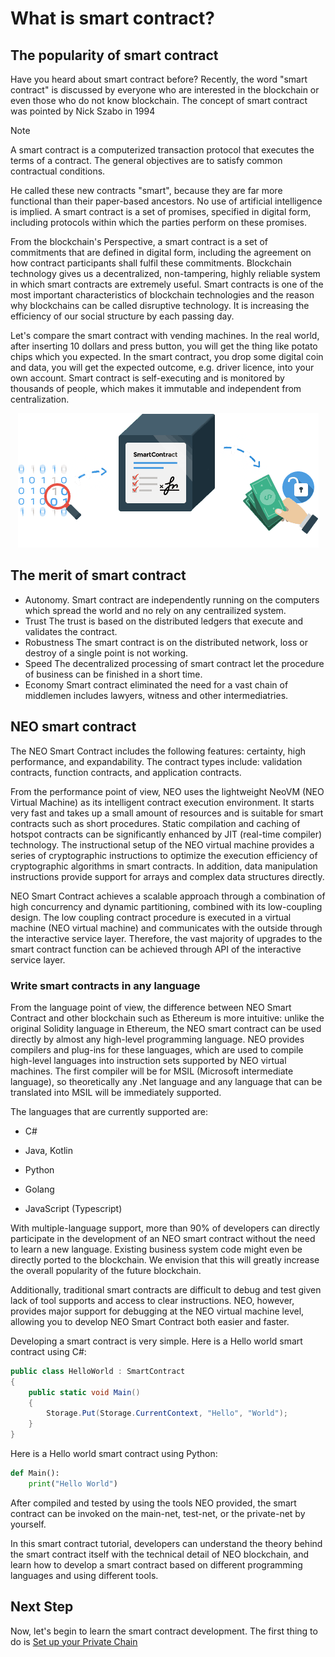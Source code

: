 
# What is smart contract?

## The popularity of smart contract

Have you heard about smart contract before? Recently, the word "smart contract" is discussed by everyone who are interested in the blockchain or even those who do not know blockchain. The concept of smart contract was pointed by Nick Szabo in 1994

> [!Note]
>
> A smart contract is a computerized transaction protocol that executes the terms of a contract. The general objectives are to satisfy common contractual conditions.

He called these new contracts "smart", because they are far more functional than their paper-based ancestors. No use of artificial intelligence is implied. A smart contract is a set of promises, specified in digital form, including protocols within which the parties perform on these promises.

From the blockchain's Perspective, a smart contract is a set of commitments that are defined in digital form, including the agreement on how contract participants shall fulfil these commitments. Blockchain technology gives us a decentralized, non-tampering, highly reliable system in which smart contracts are extremely useful. Smart contracts is one of the most important characteristics of blockchain technologies and the reason why blockchains can be called disruptive technology. It is increasing the efficiency of our social structure by each passing day.

Let's compare the smart contract with vending machines. In the real world, after inserting 10 dollars and press button, you will get the thing like potato chips which you expected. In the smart contract, you drop some digital coin and data, you will get the expected outcome, e.g. driver licence, into your own account. Smart contract is self-executing and is monitored by thousands of people, which makes it immutable and independent from centralization.

<p align="center">
  <img src="./imgs/smart-contracts.png" />
</p>

## The merit of smart contract

- Autonomy.
Smart contract are independently running on the computers which spread the world and no rely on any centrailized system.
- Trust
The trust is based on the distributed ledgers that execute and validates the contract.
- Robustness
The smart contract is on the distributed network, loss or destroy of a single point is not working.
- Speed
The decentralized processing of smart contract let the procedure of business can be finished in a short time.
- Economy
Smart contract eliminated the need for a vast chain of middlemen includes lawyers, witness and other intermediatries.

## NEO  smart contract

The NEO Smart Contract  includes the following features: certainty, high performance, and expandability. The contract types include: validation contracts, function contracts, and application contracts.

From the performance point of view, NEO uses the lightweight NeoVM (NEO Virtual Machine) as its intelligent contract execution environment. It starts very fast and takes up a small amount of resources and is suitable for smart contracts such as short procedures. Static compilation and caching of hotspot contracts can be significantly enhanced by JIT (real-time compiler) technology. The instructional setup of the NEO virtual machine provides a series of cryptographic instructions to optimize the execution efficiency of cryptographic algorithms in smart contracts. In addition, data manipulation instructions provide support for arrays and complex data structures directly.

NEO Smart Contract achieves a scalable approach through a combination of high concurrency and dynamic partitioning, combined with its low-coupling design. The low coupling contract procedure is executed in a virtual machine (NEO virtual machine) and communicates with the outside through the interactive service layer. Therefore, the vast majority of upgrades to the smart contract function can be achieved through API of the interactive service layer.

### Write smart contracts in any language
From the language point of view, the difference between NEO Smart Contract and  other blockchain such as Ethereum is more intuitive: unlike the original Solidity language in Ethereum, the NEO smart contract can be used directly by almost any high-level programming language. NEO provides compilers and plug-ins for these languages, which are used to compile high-level languages ​​into instruction sets supported by NEO virtual machines. The first compiler will be for MSIL (Microsoft intermediate language), so theoretically any .Net language and any language that can be translated into MSIL will be immediately supported.

The languages that are currently supported are:

- C#

- Java, Kotlin

- Python

- Golang

- JavaScript (Typescript)

With multiple-language support, more than 90% of developers can directly participate in the development of an NEO smart contract without the need to learn a new language. Existing business system code might even be directly ported to the blockchain. We envision that this will greatly increase the overall popularity of the future blockchain.

Additionally, traditional smart contracts are difficult to debug and test given lack of tool supports and access to clear instructions. NEO, however, provides major support for debugging at the NEO virtual machine level, allowing you to develop NEO Smart Contract both easier and faster.

Developing a smart contract is very simple. Here is a Hello world  smart contract using C#:

```c#
public class HelloWorld : SmartContract
{
    public static void Main()
    {
        Storage.Put(Storage.CurrentContext, "Hello", "World");
    }
}
```

Here is a Hello world  smart contract using Python:

```python
def Main():
    print("Hello World")
```

After compiled and tested by using the tools NEO provided, the smart contract can be invoked on the main-net, test-net, or the private-net by yourself.

In this smart contract tutorial, developers can understand the theory behind the smart contract itself with the technical detail of NEO blockchain, and learn how to develop a smart contract based on different programming languages and using different tools.

## Next Step

Now, let's begin to learn the smart contract development. The first thing to do is [Set up your Private Chain](Development_privateChain.md)
